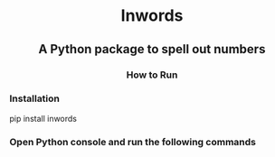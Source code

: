 
<h1 align="center"> Inwords </h1>


<h2 align="center"> A Python package to spell out numbers </h2>


<h3 align="center"> How to Run</h3>
<h3> Installation </h3>
pip install inwords

<h3>Open Python console and run the following commands</h3>
